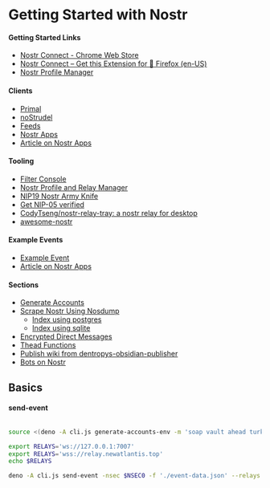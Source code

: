 # Getting Started with Nostr

#### Getting Started Links

- [Nostr Connect - Chrome Web Store](https://chromewebstore.google.com/detail/nostr-connect/ampjiinddmggbhpebhaegmjkbbeofoaj?hl=en%2C)
- [Nostr Connect – Get this Extension for 🦊 Firefox (en-US)](https://addons.mozilla.org/en-US/firefox/addon/nostr-connect/)
- [Nostr Profile Manager](https://metadata.nostr.com/#)

#### Clients

- [Primal](https://primal.net/home)
- [noStrudel](https://nostrudel.ninja/)
- [Feeds](https://coracle.social/notes)
- [Nostr Apps](https://nostrapps.com/)
- [Article on Nostr Apps](https://nostrudel.ninja/#/articles/naddr1qvzqqqr4gupzq3svyhng9ld8sv44950j957j9vchdktj7cxumsep9mvvjthc2pjuqy88wumn8ghj7mn0wvhxcmmv9uq3wamnwvaz7tmkd96x7u3wdehhxarjxyhxxmmd9uqq6vfhxgurgwpcxumnjd34xv4h36kx)

#### Tooling

- [Filter Console](https://nostrudel.ninja/#/tools/console)
- [Nostr Profile and Relay Manager](https://metadata.nostr.com/)
- [NIP19 Nostr Army Knife](https://nak.nostr.com/)
- [Get NIP-05 verified](https://nostr-how.vercel.app/en/guides/get-verified)
- [CodyTseng/nostr-relay-tray: a nostr relay for desktop](https://github.com/CodyTseng/nostr-relay-tray)
- [awesome-nostr](https://nostr.net/)

#### Example Events

* [Example Event](https://coracle.social/notes/nevent1qy2hwumn8ghj7un9d3shjtnyv9kh2uewd9hj7qg3waehxw309ahx7um5wgh8w6twv5hsz9nhwden5te0wfjkccte9ekk7um5wgh8qatz9uqsuamnwvaz7tmwdaejumr0dshsz9mhwden5te0wfjkccte9ec8y6tdv9kzumn9wshsqgpxcvgj7qs5lqxknnnq2jg7qxqkgfswh22qsxk2ansstrltm2rf7uj0yfrd)
* [Article on Nostr Apps](https://nostrudel.ninja/#/articles/naddr1qvzqqqr4gupzq3svyhng9ld8sv44950j957j9vchdktj7cxumsep9mvvjthc2pjuqy88wumn8ghj7mn0wvhxcmmv9uq3wamnwvaz7tmkd96x7u3wdehhxarjxyhxxmmd9uqq6vfhxgurgwpcxumnjd34xv4h36kx)

#### Sections

* [Generate Accounts](./docs/GenerateAccounts.md)
* [Scrape Nostr Using Nosdump](./docs/nodsump.md)
  * [Index using postgres](./docs/postgres.md)
  * [Index using sqlite](./docs/sqlite.md)
* [Encrypted Direct Messages](./docs/EncryptedDirectMessages.md)
* [Thead Functions](./docs/ThreadFunctions.md)
* [Publish wiki from dentropys-obsidian-publisher](./docs/PublishWiki.md)
* [Bots on Nostr](./docs/Bots.md)

## Basics

#### send-event

``` bash

source <(deno -A cli.js generate-accounts-env -m 'soap vault ahead turkey runway erosion february snow modify copy nephew rude')

export RELAYS='ws://127.0.0.1:7007'
export RELAYS='wss://relay.newatlantis.top'
echo $RELAYS

deno -A cli.js send-event -nsec $NSEC0 -f './event-data.json' --relays $RELAYS

```
